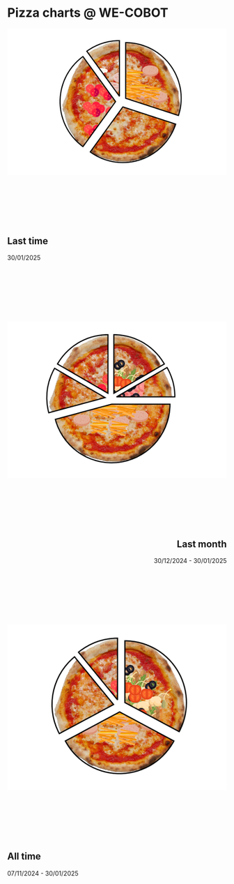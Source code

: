 # Pizza charts @ WE-COBOT
<img style='float: right;' src='./assets/charts/last_time.png'>

&nbsp;

&nbsp;

&nbsp;

&nbsp;

<div style='text-align: left'> <h2>Last time
</h2>30/01/2025 </div>

&nbsp;

&nbsp;

&nbsp;

&nbsp;

<img style='float: left;' src='./assets/charts/last_month.png'>

&nbsp;

&nbsp;

&nbsp;

&nbsp;

<div style='text-align: right'> <h2>Last month
</h2>30/12/2024 - 30/01/2025 </div>

&nbsp;

&nbsp;

&nbsp;

&nbsp;

<img style='float: right;' src='./assets/charts/all_time.png'>

&nbsp;

&nbsp;

&nbsp;

&nbsp;

<div style='text-align: left'> <h2>All time
</h2>07/11/2024 - 30/01/2025 </div>

&nbsp;

&nbsp;

&nbsp;

&nbsp;

